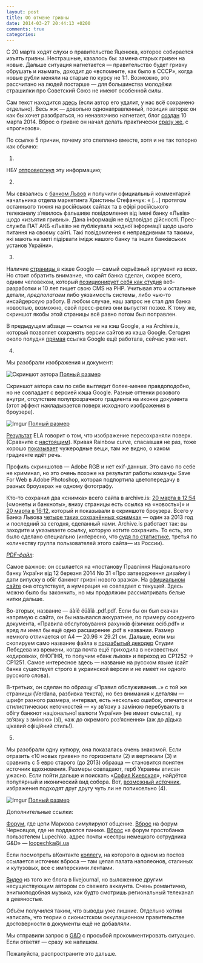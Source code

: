 ```yaml
---
layout: post
title: Об отмене гривны
date: 2014-03-27 20:44:13 +0200
comments: true
categories:
---
```


С 20 марта ходят слухи о правительстве Яценюка, которое собирается изъять гривны. Нестрашные, казалось бы: замена старых гривен на новые. Дальше ситуация нагнетается — правительство будет гривну обрушать и изымать, доходит до «вспомните, как было в СССР», когда новые рубли меняли на старые по курсу не 1:1. Возможно, это рассчитано на людей постарше — для большинства молодёжи страшилки про Советский Союз не имеют особенной силы.

Сам текст находится [здесь](http://odessitos1.livejournal.com/4588.html) (если автор его удалит, у нас всё сохранено отдельно). Весь жж — довольно однонаправленный, позиция автора: он как бы хочет разобраться, но ненавязчиво нагнетает, блог [создан](http://odessitos1.livejournal.com/profile) 10 марта 2014. Вброс о гривне он начал делать практически [сразу же](http://odessitos1.livejournal.com/795.html), с «прогнозов».

По ссылке 5 причин, почему это слеплено вместе, хотя и не так топорно как обычно:

<!-- more -->
1.

  НБУ [отпровергнул](http://glavcom.ua/news/194378.html) эту информацию;

2.

  Мы связались с [банком Львов](http://www.banklviv.com/) и получили официальный комментарий начальника отдела маркетинга Христины Стефанчук: « […] протягом останнього тижня на російських сайтах та в ефірі російського телеканалу з’явилось фальшиве повідомлення від імені банку «Львів» щодо «изъятия гривны». Дана інформація не відповідає дійсності. Прес-служба ПАТ АКБ «Львів» не публікувала жодної інформації щодо цього питання на своєму сайті. Такі повідомлення є неправдивими та такими, які мають на меті підірвати імідж нашого банку та інших банківських установ України».

3.

  Наличие [страницы ](http://archive.is/g9Pyg/image) в кэше Google — самый серьёзный аргумент из всех. Но стоит обратить внимание, что сайт банка сделан, скорее всего, одним человеком, который [позиционирует себя как студия](http://www.sitegist.com) веб-разработки и 10 лет пишет свою CMS на PHP.  Учитывая это и остальные детали, _предполагаем_ либо уязвимость системы, либо чью-то инсайдерскую работу. В любом случае, наш запрос не стал для банка новостью, возможно, свой пресс-релиз они выпустят позже. К тому же, скриншот якобы этой страницы всё равно потом был поправлен.

  В предыдущем абзаце — ссылка не на кэш Google, а на Archive.is, который позволяет сохранять версии сайтов из кэша Google. Сегодня около полудня [прямая](http://webcache.googleusercontent.com/search?q=cache:0RQLLouF9DEJ:www.banklviv.com/uk/individuals/rule/&client=safari&hl=en&strip=0) ссылка Google ещё работала, сейчас уже нет.

4.

  Мы разобрали изображения  и документ:

  ![Скриншот автора](http://i.imgur.com/fexDfbo.jpg)
  [Полный размер](http://i.imgur.com/fexDfbo.jpg)

  Скриншот автора сам по себе выглядит более-менее правдоподобно, но не совпадает с версией кэша Google. Разные оттенки розового внутри, отсутствие полупрозрачного градиента на иконке документа (этот эффект накладывается поверх исходного изображения в броузере).

  ![Imgur](http://i.imgur.com/E6PTLVA.png)
  [Полный размер](http://i.imgur.com/E6PTLVA.png)

  [Результат](http://fotoforensics.com/analysis.php?id=69961c99af5779e5877f7b0b9740f511e5c5197b.209757) ELA говорит о том, что изображение пересохраняли поверх. (Сравните с [настоящим](http://fotoforensics.com/analysis.php?id=27e7d00ab5e48a363130661db5babe20c2c08cdf.657983)). Кривая Rainbow curve, спасавшая не раз, тоже хорошо [показывает](http://imgur.com/xdthu8a) чужеродные вещи, там же видно, о каком градиенте идёт речь.

  Профиль скриншотов — Adobe RGB и нет exif-данных. Это само по себе не криминал, но это очень похоже на результат работы команды Save For Web в Adobe Photoshop, которая подпортила цветопередачу в разных броузерах не одному фотографу.

  Кто-то сохранил два «снимка» всего сайта в archive.is: [20 марта в 12:54](http://archive.is/La2Sy) («монеты и банкноты», внизу страницы есть ссылка на «новость»)» и [20 марта в 16:12](http://archive.is/g9Pyg), который и показывали в скриншоте броузера. Всего у Банка Львова [четыре таких сохранённых «снимка»](http://archive.is/www.banklviv.com) — один за 2013 год и последний за сегодня, сделанный нами. Archive.is работает так: вы заходите и указываете ссылку, которую хотите сохранить. То есть, это было сделано специально (интересно, что [судя по статистике](http://whois.domaintools.com/archive.org), третья по количеству группа пользователей этого сайта— из России).

  _[PDF-файл](http://rusfolder.com/40183364)_:

  Самое важное: он ссылается на «постанову Правління Національного банку України від 12 березня 2014 No 31 «Про затвердження дизайну і дати випуску в обіг банкнот гривні нового зразка». На [официальном сайте](http://www.bank.gov.ua/control/uk/publish/category?cat_id=58478) она отсутствует, а нумерация не совпадает с текущей. Здесь можно было бы закончить, но мы продолжим рассматривать белые нитки дальше.

  Во-вторых, название — áàíê ëüâîâ .pdf.pdf. Если бы он был скачан напрямую с сайта, он бы назывался аккуратнее, по примеру соседнего документа, «Правила обслуговування рахунків фізичних осіб.pdf» и вряд ли имел бы ещё одно расширение .pdf в названии. Размер немного отличается от А4 — 20.96 × 29.21 см. Дальше, если мы скопируем само название файла в [подзабытый декодер](http://www.artlebedev.ru/tools/decoder/) Студии Лебедева из времени, когда почта ещё приходила в неизвестных кодировках, бНОПНЯ, то получим «банк львов» и переход из CP1252 → CP1251. Самое интересное здесь — название на русском языке (сайт банка существует строго в украинской версии и не имеет ни одного русского слова).

  В-третьих, он сделан по образцу «Правил обслуживания…» с той же страницы (Verdana, разбивка текста), но без внимания к деталям — шрифт разного размера, интервал, есть несколько ошибок, опечаток и стилистических неточностей — «у зв’язку з заміною перебувають в обігу банкнот національної валюти України» (не имеет смысла), «у зв’язку з зміною» (зi), «аж до окремого роз’яснення» (аж до дідька цікавий офіційний стиль!).

5.

  Мы разобрали одну купюру, она показалась очень знакомой. Если отразить «10 новых гривен» по горизонтали (2) и вертикали (3) и сравнить с 5 евро старого (до 2013) образца  — становится понятен источник вдохновения. Размеры совпадают, герб Украины вписан ужасно. Если пойти дальше и поискать «[София Киевская](http://bit.ly/1dwfVjB)», найдётся популярный и иконический вид собора. Вот, [возможный источник](http://citycard-ua.com/sites/default/files/imagecache/product_full/sof._sobor.jpg), избражения подходят друг другу чуть ли не попиксельно (4).

  ![Imgur](http://i.imgur.com/cvc6uW6.jpg)
  [Полный размер](http://i.imgur.com/cvc6uW6.jpg)

  Дополнительные ссылки:

  [Форум](http://fkiev.com/pro-banki-30259/), где цепи Маркова симулируют общение.
  [Вброс](http://forum.vidido.ua/viewtopic.php?f=3&t=26906) на форум Черновцов, где не поддаются панике.
  [Вброс](http://www.prostobank.ua/servisy/onlayn_konsultatsii/valyuta/natsbank_ukrainy_gotovit_vyvod_staryh_deneg_iz_obrascheniya) на форум простобанка пользотелем Lupechko. адрес почты «сестры немецкого сотрудника G&D» — loopechka@i.ua

  Если посмотреть вКонтакте [коллегу](https://vk.com/id242012389), на которого в одном из постов ссылается источник вброса — там целая палата наполеонов, сталиных и кутузовых, все с имперскими лентами.

  [Видео](https://www.youtube.com/watch?v=RXdZW5AvQ0I) из того же блога в livejournal, но выложенное другим несуществующим автором со свежего аккаунта. Очень романтично, энигмоподобная музыка, как будто смотришь региональный телеканал в девяностые.

Объём получился таким, что выводы уже лишние. Отдельно хотим написать, что теории о сионистском оккупационном правительстве достоверности в документы ещё не добавляли.

Мы отправили запрос в [G&D](http://www.gi-de.com/en/index.jsp) с просьбой прокомментировать ситуацию. Если ответят — сразу же напишем.

Пожалуйста, распространите это дальше.
